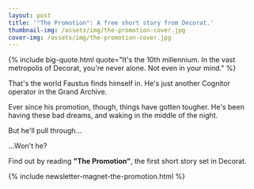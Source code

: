 ```yaml
---
layout: post
title: '"The Promotion": A free short story from Decorat.'
thumbnail-img: /assets/img/the-promotion-cover.jpg
cover-img: /assets/img/the-promotion-cover.jpg
---
```


{%
  include big-quote.html
  quote="It's the 10th millennium. In the vast metropolis of Decorat, you're never alone. Not even in your mind."
%}

That's the world Faustus finds himself in. He's just another Cognitor operator in the Grand Archive.

Ever since his promotion, though, things have gotten tougher. He's been having these bad dreams, and waking in the middle of the night.

But he'll pull through...

...Won't he?

Find out by reading **"The Promotion"**, the first short story set in Decorat.

{% include newsletter-magnet-the-promotion.html %}
